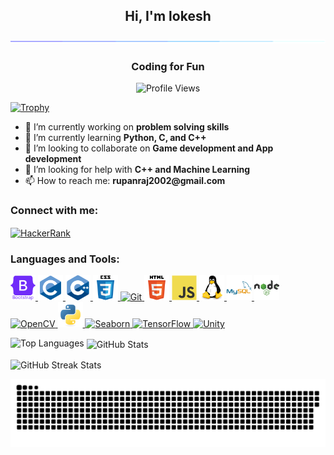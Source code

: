 

<p>
  <h2 align="center"> Hi, I'm lokesh </h2>
  <img src="/borderseperator.gif" align="center" alt="separator">
  <h3 align="center">Coding for Fun</h3>
</p>

<p align="center"> 
  <img src="https://komarev.com/ghpvc/?username=rupanraj19&label=Profile%20views&color=0e75b6&style=flat" alt="Profile Views" /> 
</p>

<p align="left"> 
  <a href="https://github.com/ryo-ma/github-profile-trophy&color=0e75b6">
    <img src="https://github-profile-trophy.vercel.app/?username=rupanraj19&color=0e75b6&theme=shadow_blue" alt="Trophy" />
  </a> 
</p>

<ul>
  <li>🔭 I’m currently working on <b>problem solving skills</b></li>
  <li>🌱 I’m currently learning <b>Python, C, and C++</b></li>
  <li>👯 I’m looking to collaborate on <b>Game development and App development</b></li>
  <li>🤝 I’m looking for help with <b>C++ and Machine Learning</b></li>
  <li>📫 How to reach me: <b>rupanraj2002@gmail.com</b></li>
</ul>

<h3 align="left">Connect with me:</h3>
<p align="left">
  <a href="https://www.hackerrank.com/rupanraj2002" target="_blank">
    <img align="center" src="https://raw.githubusercontent.com/rahuldkjain/github-profile-readme-generator/master/src/images/icons/Social/hackerrank.svg" alt="HackerRank" height="30" width="40" />
  </a>
</p>

<h3 align="left">Languages and Tools:</h3>
<p align="left"> 
  <a href="https://getbootstrap.com" target="_blank"> 
    <img src="https://raw.githubusercontent.com/devicons/devicon/master/icons/bootstrap/bootstrap-plain-wordmark.svg" alt="Bootstrap" width="40" height="40"/> 
  </a> 
  <a href="https://www.cprogramming.com/" target="_blank"> 
    <img src="https://raw.githubusercontent.com/devicons/devicon/master/icons/c/c-original.svg" alt="C" width="40" height="40"/> 
  </a> 
  <a href="https://www.w3schools.com/cpp/" target="_blank"> 
    <img src="https://raw.githubusercontent.com/devicons/devicon/master/icons/cplusplus/cplusplus-original.svg" alt="C++" width="40" height="40"/> 
  </a> 
  <a href="https://www.w3schools.com/css/" target="_blank"> 
    <img src="https://raw.githubusercontent.com/devicons/devicon/master/icons/css3/css3-original-wordmark.svg" alt="CSS3" width="40" height="40"/> 
  </a> 
  <a href="https://git-scm.com/" target="_blank"> 
    <img src="https://www.vectorlogo.zone/logos/git-scm/git-scm-icon.svg" alt="Git" width="40" height="40"/> 
  </a> 
  <a href="https://www.w3.org/html/" target="_blank"> 
    <img src="https://raw.githubusercontent.com/devicons/devicon/master/icons/html5/html5-original-wordmark.svg" alt="HTML5" width="40" height="40"/> 
  </a> 
  <a href="https://developer.mozilla.org/en-US/docs/Web/JavaScript" target="_blank"> 
    <img src="https://raw.githubusercontent.com/devicons/devicon/master/icons/javascript/javascript-original.svg" alt="JavaScript" width="40" height="40"/> 
  </a> 
  <a href="https://www.linux.org/" target="_blank"> 
    <img src="https://raw.githubusercontent.com/devicons/devicon/master/icons/linux/linux-original.svg" alt="Linux" width="40" height="40"/> 
  </a> 
  <a href="https://www.mysql.com/" target="_blank"> 
    <img src="https://raw.githubusercontent.com/devicons/devicon/master/icons/mysql/mysql-original-wordmark.svg" alt="MySQL" width="40" height="40"/> 
  </a> 
  <a href="https://nodejs.org" target="_blank"> 
    <img src="https://raw.githubusercontent.com/devicons/devicon/master/icons/nodejs/nodejs-original-wordmark.svg" alt="Node.js" width="40" height="40"/> 
  </a> 
  <a href="https://opencv.org/" target="_blank"> 
    <img src="https://www.vectorlogo.zone/logos/opencv/opencv-icon.svg" alt="OpenCV" width="40" height="40"/> 
  </a> 
  <a href="https://www.python.org" target="_blank"> 
    <img src="https://raw.githubusercontent.com/devicons/devicon/master/icons/python/python-original.svg" alt="Python" width="40" height="40"/> 
  </a> 
  <a href="https://seaborn.pydata.org/" target="_blank"> 
    <img src="https://seaborn.pydata.org/_images/logo-mark-lightbg.svg" alt="Seaborn" width="40" height="40"/> 
  </a> 
  <a href="https://www.tensorflow.org" target="_blank"> 
    <img src="https://www.vectorlogo.zone/logos/tensorflow/tensorflow-icon.svg" alt="TensorFlow" width="40" height="40"/> 
  </a> 
  <a href="https://unity.com/" target="_blank">
    <img src="https://seeklogo.com/images/U/unity-logo-988A22E703-seeklogo.com.png" alt="Unity" width="40" height="40"/>
  </a>
</p>

<p><img align="left" src="https://github-readme-stats.vercel.app/api/top-langs?username=rupanraj19&show_icons=true&locale=en&layout=compact&theme=blue-green" alt="Top Languages" /></p>

<p>&nbsp;<img align="center" src="https://github-readme-stats.vercel.app/api?username=rupanraj19&show_icons=true&locale=en&theme=blue-green" alt="GitHub Stats" /></p>

<p><img align="center" src="https://github-readme-streak-stats.herokuapp.com/?user=rupanraj19&theme=aura" alt="GitHub Streak Stats" /></p>

<p align="center"> 
  <img src="github-snake.svg" alt="GitHub Snake" /> 
</p>
